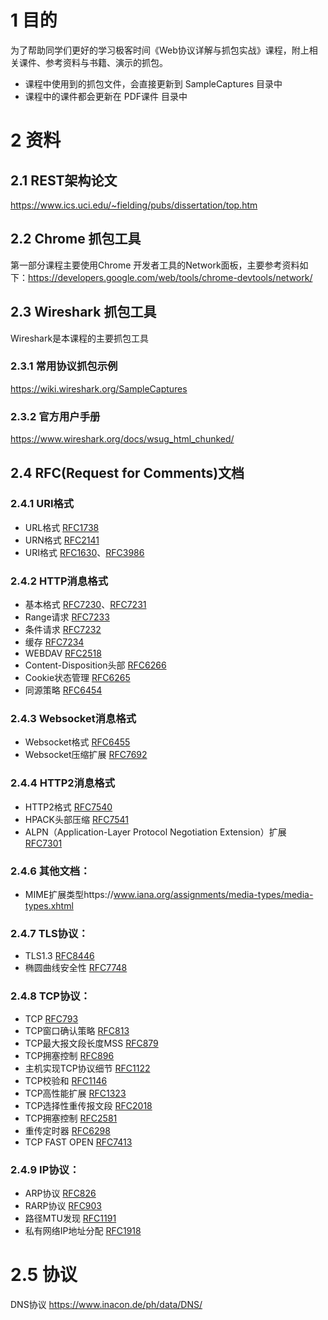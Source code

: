 # 1 目的
为了帮助同学们更好的学习极客时间《Web协议详解与抓包实战》课程，附上相关课件、参考资料与书籍、演示的抓包。
* 课程中使用到的抓包文件，会直接更新到 SampleCaptures 目录中
* 课程中的课件都会更新在 PDF课件 目录中

# 2 资料
## 2.1 REST架构论文
https://www.ics.uci.edu/~fielding/pubs/dissertation/top.htm

## 2.2 Chrome 抓包工具
第一部分课程主要使用Chrome 开发者工具的Network面板，主要参考资料如下：https://developers.google.com/web/tools/chrome-devtools/network/

## 2.3 Wireshark 抓包工具
Wireshark是本课程的主要抓包工具
### 2.3.1 常用协议抓包示例
https://wiki.wireshark.org/SampleCaptures
### 2.3.2 官方用户手册
https://www.wireshark.org/docs/wsug_html_chunked/

## 2.4 RFC(Request for Comments)文档
### 2.4.1 URI格式
* URL格式
[RFC1738](https://tools.ietf.org/html/rfc1738 "RFC1738")
* URN格式
[RFC2141](https://tools.ietf.org/html/rfc2141 "RFC2141")
* URI格式
[RFC1630](https://tools.ietf.org/html/rfc1630 "RFC1630")、[RFC3986](https://tools.ietf.org/html/RFC3986 "RFC3986")
### 2.4.2 HTTP消息格式
* 基本格式 [RFC7230](https://tools.ietf.org/html/rfc7230 "RFC7230")、[RFC7231](https://tools.ietf.org/html/rfc7231 "RFC7231")
* Range请求 [RFC7233](https://tools.ietf.org/html/rfc7233 "RFC7233")
* 条件请求 [RFC7232](https://tools.ietf.org/html/rfc7232 "RFC7232")
* 缓存 [RFC7234](https://tools.ietf.org/html/rfc7234 "RFC7234")
* WEBDAV [RFC2518](https://tools.ietf.org/html/RFC2518 "RFC2518")
* Content-Disposition头部 [RFC6266](https://tools.ietf.org/html/RFC6266 "RFC6266")
* Cookie状态管理 [RFC6265](https://tools.ietf.org/html/RFC6265 "RFC6265")
* 同源策略 [RFC6454](https://tools.ietf.org/html/RFC6454 "RFC6454")
### 2.4.3 Websocket消息格式
* Websocket格式 [RFC6455](https://tools.ietf.org/html/rfc6455 "rfc6455")
* Websocket压缩扩展 [RFC7692](https://tools.ietf.org/html/rfc7692 "rfc7692")
### 2.4.4 HTTP2消息格式
* HTTP2格式 [RFC7540](https://tools.ietf.org/html/rfc7540 "rfc7540")
* HPACK头部压缩 [RFC7541](https://tools.ietf.org/html/rfc7541)
* ALPN（Application-Layer Protocol Negotiation Extension）扩展 [RFC7301](https://tools.ietf.org/html/rfc7301 "rfc7301")
### 2.4.6 其他文档：
* MIME扩展类型https://www.iana.org/assignments/media-types/media-types.xhtml
### 2.4.7 TLS协议：
* TLS1.3 [RFC8446](https://tools.ietf.org/html/rfc8446 "rfc8446")
* 椭圆曲线安全性 [RFC7748](https://tools.ietf.org/html/rfc7748 "rfc7748")
### 2.4.8 TCP协议：
* TCP [RFC793](https://tools.ietf.org/html/rfc793 "rfc793")
* TCP窗口确认策略 [RFC813](https://tools.ietf.org/html/rfc813 "rfc813")
* TCP最大报文段长度MSS [RFC879](https://tools.ietf.org/html/rfc879 "rfc879")
* TCP拥塞控制 [RFC896](https://tools.ietf.org/html/rfc896 "rfc896")
* 主机实现TCP协议细节 [RFC1122](https://tools.ietf.org/html/rfc1122 "rfc1122")
* TCP校验和 [RFC1146](https://tools.ietf.org/html/rfc1146 "rfc1146")
* TCP高性能扩展 [RFC1323](https://tools.ietf.org/html/rfc1323 "rfc1323")
* TCP选择性重传报文段 [RFC2018](https://tools.ietf.org/html/rfc2018 "rfc2018")
* TCP拥塞控制 [RFC2581](https://tools.ietf.org/html/rfc2581 "rfc2581")
* 重传定时器 [RFC6298](https://tools.ietf.org/html/rfc6298 "rfc6298")
* TCP FAST OPEN [RFC7413](https://tools.ietf.org/html/rfc7413 "rfc7413")
### 2.4.9 IP协议：
* ARP协议 [RFC826](https://tools.ietf.org/html/rfc826 "rfc826")
* RARP协议 [RFC903](https://tools.ietf.org/html/rfc826 "rfc903")
* 路径MTU发现 [RFC1191](https://tools.ietf.org/html/rfc1191 "rfc1191")
* 私有网络IP地址分配 [RFC1918](https://tools.ietf.org/html/rfc1918 "rfc1918")
# 2.5 协议
DNS协议 https://www.inacon.de/ph/data/DNS/

